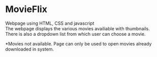 # MovieFlix

Webpage using HTML, CSS and javascript  
The webpage displays the various movies availiable with thumbnails.  
There is also a dropdown list from which user can choose a movie.

*Movies not available. Page can only be used to open movies already downloaded in system.
